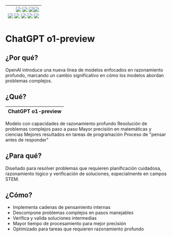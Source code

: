 <div align=right>

|[![](https://img.shields.io/badge/-Inicio-FFF?style=flat&logo=Emlakjet&logoColor=black)](/README.md) [![](https://img.shields.io/badge/-Introducción-FFF?style=flat&logo=abbrobotstudio&logoColor=black)](/documentos/intro.md) [![](https://img.shields.io/badge/-Panorámica-FFF?style=flat&logo=openstreetmap&logoColor=black)](/documentos/panoramica.md)[![](https://img.shields.io/badge/-Modelos_de_lenguaje-FFF?style=flat&logo=LiveChat&logoColor=black)](/documentos/LLMs.md)<br>  [![](https://img.shields.io/badge/-Prompts-FFF?style=flat&logo=Proton&logoColor=black)](/documentos/prompts/README.md) [![](https://img.shields.io/badge/-Ing,_de_prompts-FFF?style=flat&logo=googleearthengine&logoColor=black)](/documentos/ingenieriaDePrompts/README.md) [![](https://img.shields.io/badge/-Patrones-FFF?style=flat&logo=textpattern&logoColor=black)](/documentos/ingenieriaDePrompts/patrones/README.md) [![](https://img.shields.io/badge/8vP-FFF?style=flat&logo=v8&logoColor=black)](/documentos/prompts/mejoresPracticas/8virtudesDelPrompting.md) [![](https://img.shields.io/badge/-Casos_de_uso-FFF?style=flat&logo=gitbook&logoColor=black)](/documentos/casosDeUso/README.md)|
|-:|

</div>

# ChatGPT o1-preview

## ¿Por qué?

OpenAI introduce una nueva línea de modelos enfocados en razonamiento profundo, marcando un cambio significativo en cómo los modelos abordan problemas complejos.

## ¿Qué?

|ChatGPT o1-preview|
|-|
Modelo con capacidades de razonamiento profundo
Resolución de problemas complejos paso a paso
Mayor precisión en matemáticas y ciencias
Mejores resultados en tareas de programación
Proceso de "pensar antes de responder"

## ¿Para qué?

Diseñado para resolver problemas que requieren planificación cuidadosa, razonamiento lógico y verificación de soluciones, especialmente en campos STEM.

## ¿Cómo?

- Implementa cadenas de pensamiento internas
- Descompone problemas complejos en pasos manejables
- Verifica y valida soluciones intermedias
- Mayor tiempo de procesamiento para mejor precisión
- Optimizado para tareas que requieren razonamiento profundo
